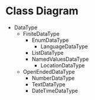 # Class Diagram

* DataType
  * FiniteDataType
    * EnumDataType
      * LanguageDataType
    * ListDataType
    * NamedValuesDataType
      * LocationDataType
  * OpenEndedDataType
    * NumberDataType
    * TextDataType
    * DateTimeDataType
